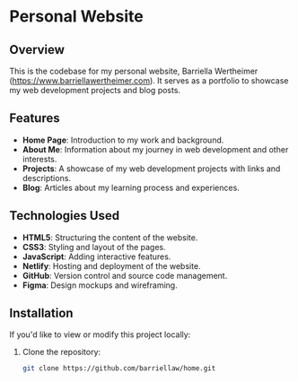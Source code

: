 # Personal Website

## Overview
This is the codebase for my personal website, Barriella Wertheimer (https://www.barriellawertheimer.com). It serves as a portfolio to showcase my web development projects and blog posts.

## Features
- **Home Page**: Introduction to my work and background.
- **About Me**: Information about my journey in web development and other interests.
- **Projects**: A showcase of my web development projects with links and descriptions.
- **Blog**: Articles about my learning process and experiences.

## Technologies Used
- **HTML5**: Structuring the content of the website.
- **CSS3**: Styling and layout of the pages.
- **JavaScript**: Adding interactive features.
- **Netlify**: Hosting and deployment of the website.
- **GitHub**: Version control and source code management.
- **Figma**: Design mockups and wireframing.

## Installation
If you'd like to view or modify this project locally:
1. Clone the repository:
   ```bash
   git clone https://github.com/barriellaw/home.git
